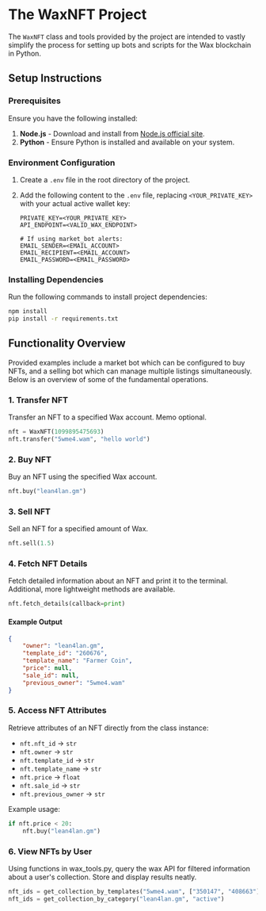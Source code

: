 # The WaxNFT Project

The `WaxNFT` class and tools provided by the project are intended to vastly simplify the process for setting up bots and scripts for the Wax blockchain in Python.

## Setup Instructions

### Prerequisites

Ensure you have the following installed:

1. **Node.js** - Download and install from [Node.js official site](https://nodejs.org/).
2. **Python** - Ensure Python is installed and available on your system.

### Environment Configuration

1. Create a `.env` file in the root directory of the project.
2. Add the following content to the `.env` file, replacing `<YOUR_PRIVATE_KEY>` with your actual active wallet key:

   ```env
   PRIVATE_KEY=<YOUR_PRIVATE_KEY>
   API_ENDPOINT=<VALID_WAX_ENDPOINT>

   # If using market_bot alerts:
   EMAIL_SENDER=<EMAIL_ACCOUNT>
   EMAIL_RECIPIENT=<EMAIL_ACCOUNT>
   EMAIL_PASSWORD=<EMAIL_PASSWORD>
   ```

### Installing Dependencies

Run the following commands to install project dependencies:

```bash
npm install
pip install -r requirements.txt
```

## Functionality Overview

Provided examples include a market bot which can be configured to buy NFTs, and a selling bot which can manage multiple listings simultaneously. Below is an overview of some of the fundamental operations.

### 1. Transfer NFT

Transfer an NFT to a specified Wax account. Memo optional.

```python
nft = WaxNFT(1099895475693)
nft.transfer("5wme4.wam", "hello world")
```

### 2. Buy NFT

Buy an NFT using the specified Wax account.

```python
nft.buy("lean4lan.gm")
```

### 3. Sell NFT

Sell an NFT for a specified amount of Wax.

```python
nft.sell(1.5)
```

### 4. Fetch NFT Details

Fetch detailed information about an NFT and print it to the terminal. Additional, more lightweight methods are available.

```python
nft.fetch_details(callback=print)
```

#### Example Output

```json
{
    "owner": "lean4lan.gm",
    "template_id": "260676",
    "template_name": "Farmer Coin",
    "price": null,
    "sale_id": null,
    "previous_owner": "5wme4.wam"
}
```

### 5. Access NFT Attributes

Retrieve attributes of an NFT directly from the class instance:

- `nft.nft_id` -> `str`
- `nft.owner` -> `str`
- `nft.template_id` -> `str`
- `nft.template_name` -> `str`
- `nft.price` -> `float`
- `nft.sale_id` -> `str`
- `nft.previous_owner` -> `str`

Example usage:

```python
if nft.price < 20:
    nft.buy("lean4lan.gm")
```

### 6. View NFTs by User

Using functions in wax_tools.py, query the wax API for filtered information about a user's collection. Store and display results neatly.

```python
nft_ids = get_collection_by_templates("5wme4.wam", ["350147", "408663"])  # -> list
nft_ids = get_collection_by_category("lean4lan.gm", "active")             # -> list
```